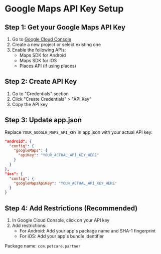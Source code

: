 # Google Maps API Key Setup

## Step 1: Get your Google Maps API Key
1. Go to [Google Cloud Console](https://console.cloud.google.com/)
2. Create a new project or select existing one
3. Enable the following APIs:
   - Maps SDK for Android
   - Maps SDK for iOS
   - Places API (if using places)

## Step 2: Create API Key
1. Go to "Credentials" section
2. Click "Create Credentials" > "API Key"
3. Copy the API key

## Step 3: Update app.json
Replace `YOUR_GOOGLE_MAPS_API_KEY` in app.json with your actual API key:

```json
"android": {
  "config": {
    "googleMaps": {
      "apiKey": "YOUR_ACTUAL_API_KEY_HERE"
    }
  }
},
"ios": {
  "config": {
    "googleMapsApiKey": "YOUR_ACTUAL_API_KEY_HERE"
  }
}
```

## Step 4: Add Restrictions (Recommended)
1. In Google Cloud Console, click on your API key
2. Add restrictions:
   - For Android: Add your app's package name and SHA-1 fingerprint
   - For iOS: Add your app's bundle identifier

Package name: `com.petcare.partner`